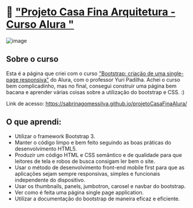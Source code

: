 # 🏡 ["Projeto Casa Fina Arquitetura - Curso Alura "](https://cursos.alura.com.br/course/bootstrap-criacao-single-page-responsiva)
![image](https://user-images.githubusercontent.com/78277341/141523688-470a5f8e-5945-4af3-9112-645522f390e0.png)

## Sobre o curso

Esta é a página que criei com o curso ["Bootstrap: criação de uma single-page responsiva"](https://cursos.alura.com.br/course/bootstrap-criacao-single-page-responsiva) do Alura, com o professor Yuri Padilha. Achei o curso bem complicadinho, mas no final, consegui construir uma página bem bacana e aprender várias coisas sobre a utilização do bootstrap e CSS. :)

Link de acesso: https://sabrinagomessilva.github.io/projetoCasaFinaAlura/

## O que aprendi: 

- Utilizar o framework Bootstrap 3.
- Manter o código limpo e bem feito seguindo as boas práticas do desenvolvimento HTML5.
- Produzir um código HTML e CSS semântico e de qualidade para que leitores de tela e robos de busca consigam ler bem o site.
- Usar o método de desenvolvimento front-end mobile first para que as aplicações sejam sempre responsivas, simples e funcionais independente do dispositivo.
- Usar os thumbnails, panels, jumbotron, carosel e navbar do bootstrap.
- Ver como é feita uma página single page application.
- Utilizar a documentação do bootstrap de maneira eficaz e eficiente.
